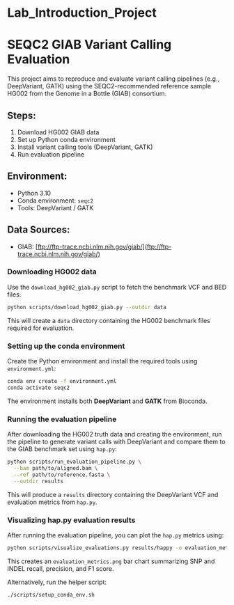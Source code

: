 # Lab_Introduction_Project

# SEQC2 GIAB Variant Calling Evaluation

This project aims to reproduce and evaluate variant calling pipelines (e.g., DeepVariant, GATK) using the SEQC2-recommended reference sample HG002 from the Genome in a Bottle (GIAB) consortium.

## Steps:
1. Download HG002 GIAB data
2. Set up Python conda environment
3. Install variant calling tools (DeepVariant, GATK)
4. Run evaluation pipeline

## Environment:
- Python 3.10
- Conda environment: `seqc2`
- Tools: DeepVariant / GATK

## Data Sources:
- GIAB: [ftp://ftp-trace.ncbi.nlm.nih.gov/giab/](ftp://ftp-trace.ncbi.nlm.nih.gov/giab/)

### Downloading HG002 data

Use the `download_hg002_giab.py` script to fetch the benchmark VCF and BED files:

```bash
python scripts/download_hg002_giab.py --outdir data
```

This will create a `data` directory containing the HG002 benchmark files required for evaluation.

### Setting up the conda environment

Create the Python environment and install the required tools using `environment.yml`:

```bash
conda env create -f environment.yml
conda activate seqc2
```

The environment installs both **DeepVariant** and **GATK** from Bioconda.

### Running the evaluation pipeline

After downloading the HG002 truth data and creating the environment,
run the pipeline to generate variant calls with DeepVariant and compare
them to the GIAB benchmark set using `hap.py`:

```bash
python scripts/run_evaluation_pipeline.py \
  --bam path/to/aligned.bam \
  --ref path/to/reference.fasta \
  --outdir results
```

This will produce a `results` directory containing the DeepVariant VCF and
evaluation metrics from `hap.py`.
### Visualizing hap.py evaluation results

After running the evaluation pipeline, you can plot the `hap.py` metrics using:

```bash
python scripts/visualize_evaluations.py results/happy -o evaluation_metrics.png
```

This creates an `evaluation_metrics.png` bar chart summarizing SNP and INDEL recall, precision, and F1 score.

Alternatively, run the helper script:

```bash
./scripts/setup_conda_env.sh
```
